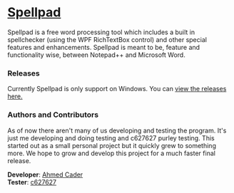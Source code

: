 # [Spellpad](https://cdemha.github.io/Spellpad)

Spellpad is a free word processing tool which includes a built in spellchecker (using the WPF RichTextBox control) and other special features and enhancements. Spellpad is meant to be, feature and functionality wise, between Notepad++ and Microsoft Word.

### Releases
Currently Spellpad is only support on Windows. You can [view the releases here.](https://github.com/CDemha/Spellpad/releases)

### Authors and Contributors
As of now there aren't many of us developing and testing the program. It's just me developing and doing testing and c627627 purley testing. This started out as a small personal project but it quickly grew to something more. We hope to grow and develop this project for a much faster final release.

**Developer**: [Ahmed Cader](https://github.com/CDemha) <br>
**Tester**: [c627627](http://www.overclockers.com/forums/member.php/14177-c627627)
